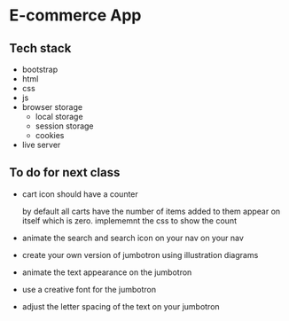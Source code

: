 # E-commerce App

## Tech stack
- bootstrap
- html
- css
- js
- browser storage
    - local storage
    - session storage
    - cookies
- live server

## To do for next class


- cart icon should have a counter
    
    by default all carts have the number of items added to them appear on itself which is zero. implememnt the css to show the count
- animate the search and search icon on your nav on your nav
- create your own version of jumbotron using illustration diagrams
- animate the text appearance on the jumbotron
- use a creative font for the jumbotron
- adjust the letter spacing of the text on your jumbotron